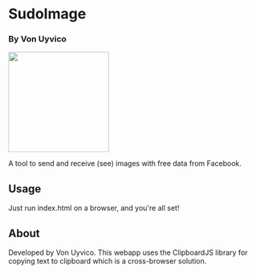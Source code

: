 # SudoImage
### By Von Uyvico
<img src="https://user-images.githubusercontent.com/58622633/81147650-4c462100-8fad-11ea-9408-b977efe7cd88.png" width='200'>

A tool to send and receive (see) images with free data from Facebook.

## Usage
Just run index.html on a browser, and you're all set!

## About
Developed by Von Uyvico. This webapp uses the ClipboardJS library for copying text to clipboard which is a cross-browser solution.
